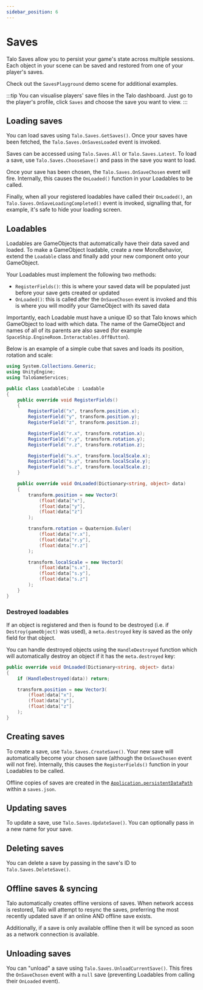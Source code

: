```yaml
---
sidebar_position: 6
---
```


# Saves

Talo Saves allow you to persist your game's state across multiple sessions. Each object in your scene can be saved and restored from one of your player's saves.

Check out the `SavesPlayground` demo scene for additional examples.

:::tip
You can visualise players' save files in the Talo dashboard. Just go to the player's profile, click `Saves` and choose the save you want to view.
:::

## Loading saves

You can load saves using `Talo.Saves.GetSaves()`. Once your saves have been fetched, the `Talo.Saves.OnSavesLoaded` event is invoked.

Saves can be accessed using `Talo.Saves.All` or `Talo.Saves.Latest`. To load a save, use `Talo.Saves.ChooseSave()` and pass in the save you want to load.

Once your save has been chosen, the `Talo.Saves.OnSaveChosen` event will fire. Internally, this causes the `OnLoaded()` function in your Loadables to be called.

Finally, when all your registered loadables have called their `OnLoaded()`, an `Talo.Saves.OnSaveLoadingCompleted()` event is invoked, signalling that, for example, it's safe to hide your loading screen.

## Loadables

Loadables are GameObjects that automatically have their data saved and loaded. To make a GameObject loadable, create a new MonoBehavior, extend the `Loadable` class and finally add your new component onto your GameObject.

Your Loadables must implement the following two methods:
- `RegisterFields()`: this is where your saved data will be populated just before your save gets created or updated
- `OnLoaded()`: this is called after the `OnSaveChosen` event is invoked and this is where you will modify your GameObject with its saved data

Importantly, each Loadable must have a unique ID so that Talo knows which GameObject to load with which data. The name of the GameObject and names of all of its parents are also saved (for example `SpaceShip.EngineRoom.Interactables.OffButton`).

Below is an example of a simple cube that saves and loads its position, rotation and scale:

```csharp title="LoadableCube.cs"
using System.Collections.Generic;
using UnityEngine;
using TaloGameServices;

public class LoadableCube : Loadable
{
	public override void RegisterFields()
	{
		RegisterField("x", transform.position.x);
		RegisterField("y", transform.position.y);
		RegisterField("z", transform.position.z);

		RegisterField("r.x", transform.rotation.x);
		RegisterField("r.y", transform.rotation.y);
		RegisterField("r.z", transform.rotation.z);

		RegisterField("s.x", transform.localScale.x);
		RegisterField("s.y", transform.localScale.y);
		RegisterField("s.z", transform.localScale.z);
	}

	public override void OnLoaded(Dictionary<string, object> data)
	{
		transform.position = new Vector3(
			(float)data["x"],
			(float)data["y"],
			(float)data["z"]
		);

		transform.rotation = Quaternion.Euler(
			(float)data["r.x"],
			(float)data["r.y"],
			(float)data["r.z"]
		);

		transform.localScale = new Vector3(
			(float)data["s.x"],
			(float)data["s.y"],
			(float)data["s.z"]
		);
	}
}
```

### Destroyed loadables

If an object is registered and then is found to be destroyed (i.e. if `Destroy(gameObject)` was used), a `meta.destroyed` key is saved as the only field for that object.

You can handle destroyed objects using the `HandleDestroyed` function which will automatically destroy an object if it has the `meta.destroyed` key:

```csharp
public override void OnLoaded(Dictionary<string, object> data)
{
	if (HandleDestroyed(data)) return;

	transform.position = new Vector3(
		(float)data["x"],
		(float)data["y"],
		(float)data["z"]
	);
}
```

## Creating saves

To create a save, use `Talo.Saves.CreateSave()`. Your new save will automatically become your chosen save (although the `OnSaveChosen` event will not fire). Internally, this causes the `RegisterFields()` function in your Loadables to be called.

Offline copies of saves are created in the [`Application.persistentDataPath`](https://docs.unity3d.com/ScriptReference/Application-persistentDataPath.html) within a `saves.json`.

## Updating saves

To update a save, use `Talo.Saves.UpdateSave()`. You can optionally pass in a new name for your save.

## Deleting saves

You can delete a save by passing in the save's ID to `Talo.Saves.DeleteSave()`.

## Offline saves & syncing

Talo automatically creates offline versions of saves. When network access is restored, Talo will attempt to resync the saves, preferring the most recently updated save if an online AND offline save exists.

Additionally, if a save is only available offline then it will be synced as soon as a network connection is available.

## Unloading saves

You can "unload" a save using `Talo.Saves.UnloadCurrentSave()`. This fires the `OnSaveChosen` event with a `null` save (preventing Loadables from calling their `OnLoaded` event).
